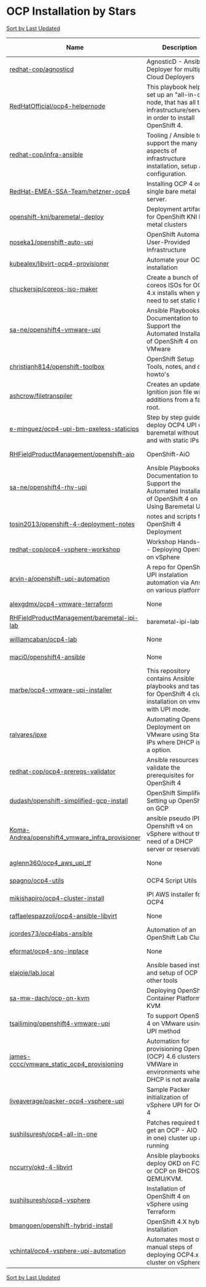 # OCP Installation by Stars

[Sort by Last Updated](OCP%20Installation.Last%20Updated.md)

Name | Description | Last Updated | Stars 
--- | --- | --- | --- 
[redhat-cop/agnosticd](https://github.com/redhat-cop/agnosticd) | AgnosticD - Ansible Deployer for multiple Cloud Deployers | 2023-05-24 | 351 
[RedHatOfficial/ocp4-helpernode](https://github.com/redhat-cop/ocp4-helpernode) | This playbook helps set up an "all-in-one" node, that has all the infrastructure/services in order to install OpenShift 4.  | 2023-04-30 | 314 
[redhat-cop/infra-ansible](https://github.com/redhat-cop/infra-ansible) | Tooling / Ansible to support the many aspects of infrastructure installation, setup and configuration.  | 2023-02-09 | 203 
[RedHat-EMEA-SSA-Team/hetzner-ocp4](https://github.com/RedHat-EMEA-SSA-Team/hetzner-ocp4) | Installing OCP 4 on single bare metal server. | 2023-05-25 | 147 
[openshift-kni/baremetal-deploy](https://github.com/openshift-kni/baremetal-deploy) | Deployment artifacts for OpenShift KNI bare metal clusters   | 2023-05-29 | 118 
[noseka1/openshift-auto-upi](https://github.com/noseka1/openshift-auto-upi) | OpenShift Automated User-Provided Infrastructure | 2023-01-25 | 94 
[kubealex/libvirt-ocp4-provisioner](https://github.com/kubealex/libvirt-ocp4-provisioner) | Automate your OCP4 installation | 2023-05-29 | 83 
[chuckersjp/coreos-iso-maker](https://github.com/chuckersjp/coreos-iso-maker) | Create a bunch of coreos ISOs for OCP 4.x installs when you need to set static IPs | 2023-01-31 | 54 
[sa-ne/openshift4-vmware-upi](https://github.com/sa-ne/openshift4-vmware-upi) | Ansible Playbooks and Documentation to Support the Automated Installation of OpenShift 4 on VMware | 2023-04-28 | 53 
[christianh814/openshift-toolbox](https://github.com/christianh814/openshift-toolbox) | OpenShift Setup Tools, notes, and other howto's | 2022-09-14 | 51 
[ashcrow/filetranspiler](https://github.com/ashcrow/filetranspiler) | Creates an update Ignition json file with additions from a fake root. | 2021-03-24 | 45 
[e-minguez/ocp4-upi-bm-pxeless-staticips](https://github.com/e-minguez/ocp4-upi-bm-pxeless-staticips) | Step by step guide to deploy OCP4 UPI on baremetal without PXE and with static IPs | 2019-11-22 | 43 
[RHFieldProductManagement/openshift-aio](https://github.com/RHFieldProductManagement/openshift-aio) | OpenShift-AiO | 2023-03-23 | 40 
[sa-ne/openshift4-rhv-upi](https://github.com/sa-ne/openshift4-rhv-upi) | Ansible Playbooks and Documentation to Support the Automated Installation of OpenShift 4 on RHV Using Baremetal UPI | 2020-07-06 | 38 
[tosin2013/openshift-4-deployment-notes](https://github.com/tosin2013/openshift-4-deployment-notes) | notes and scripts for OpenShift 4 Deployment | 2023-05-18 | 29 
[redhat-cop/ocp4-vsphere-workshop](https://github.com/redhat-cop/ocp4-vsphere-workshop) | Workshop Hands-on - Deploying OpenShift on vSphere | 2021-01-14 | 21 
[arvin-a/openshift-upi-automation](https://github.com/arvin-a/openshift-upi-automation) | A repo for OpenShift UPI instalation automation via Ansible on various platforms. | 2023-02-26 | 16 
[alexgdmx/ocp4-vmware-terraform](https://github.com/alexgdmx/ocp4-vmware-terraform) | None | 2020-06-10 | 15 
[RHFieldProductManagement/baremetal-ipi-lab](https://github.com/RHFieldProductManagement/baremetal-ipi-lab) | baremetal-ipi-lab | 2022-07-29 | 15 
[williamcaban/ocp4-lab](https://github.com/williamcaban/ocp4-lab) | None | 2021-05-25 | 14 
[maci0/openshift4-ansible](https://github.com/maci0/openshift4-ansible) | None | 2019-11-28 | 12 
[marbe/ocp4-vmware-upi-installer](https://github.com/marbe/ocp4-vmware-upi-installer) | This repository contains Ansible playbooks and tasks for OpenShift 4 cluster installation on vmware with UPI mode. | 2021-06-25 | 12 
[ralvares/ipxe](https://github.com/ralvares/ipxe) | Automating Openshift Deployment on VMware using Static IPs where DHCP is not a option. | 2020-04-20 | 10 
[redhat-cop/ocp4-prereqs-validator](https://github.com/redhat-cop/ocp4-prereqs-validator) | Ansible resources to validate the prerequisites for OpenShift 4 | 2019-12-27 | 9 
[dudash/openshift-simplified-gcp-install](https://github.com/dudash/openshift-simplified-gcp-install) | OpenShift Simplified - Setting up OpenShift on GCP | 2020-01-24 | 8 
[Koma-Andrea/openshift4_vmware_infra_provisioner](https://github.com/thekoma/openshift4_vmware_infra_provisioner) | ansible pseudo IPI for Openshift v4 on vSphere without the need of a DHCP server or reservation | 2020-06-04 | 8 
[aglenn360/ocp4_aws_upi_tf](https://github.com/aglenn360/ocp4_aws_upi_tf) | None | 2019-10-11 | 7 
[spagno/ocp4-utils](https://github.com/spagno/ocp4-utils) | OCP4 Script Utils | 2022-12-08 | 7 
[mikishapiro/ocp4-cluster-install](https://github.com/mikishapiro/ocp4-cluster-install) | IPI AWS installer for OCP4 | 2020-04-03 | 6 
[raffaelespazzoli/ocp4-ansible-libvirt](https://github.com/raffaelespazzoli/ocp4-ansible-libvirt) | None | 2020-03-10 | 6 
[jcordes73/ocp4labs-ansible](https://github.com/jcordes73/ocp4labs-ansible) | Automation of an OpenShift Lab Cluster | 2020-03-03 | 5 
[eformat/ocp4-sno-inplace](https://github.com/eformat/ocp4-sno-inplace) | None | 2023-02-01 | 4 
[elajoie/lab.local](https://github.com/elajoie/lab.local) | Ansible based install and setup of OCP and other tools | 2020-04-12 | 4 
[sa-mw-dach/ocp-on-kvm](https://github.com/sa-mw-dach/ocp-on-kvm) | Deploying OpenShift Container Platform on KVM | 2020-03-05 | 3 
[tsailiming/openshift4-vmware-upi](https://github.com/tsailiming/openshift4-vmware-upi) | To support OpenShift 4 on VMware using UPI method  | 2020-03-21 | 3 
[james-cccc/vmware_static_ocp4_provisioning](https://github.com/james-cccc/vmware_static_ocp4_provisioning) | Automation for provisioning Openshift (OCP) 4.6 clusters on VMWare in environments where DHCP is not available. | 2022-04-11 | 2 
[liveaverage/packer-ocp4-vsphere-upi](https://github.com/liveaverage/packer-ocp4-vsphere-upi) | Sample Packer initialization of vSphere UPI for OCP 4 | 2021-01-27 | 2 
[sushilsuresh/ocp4-all-in-one](https://github.com/sushilsuresh/ocp4-all-in-one) | Patches required to get an OCP - AIO (all in one) cluster up and running | 2020-05-08 | 2 
[nccurry/okd-4-libvirt](https://github.com/nccurry/okd-4-libvirt) | Ansible playbooks to deploy OKD on FCOS or OCP on RHCOS into QEMU/KVM. | 2020-06-09 | 1 
[sushilsuresh/ocp4-vsphere](https://github.com/sushilsuresh/ocp4-vsphere) | Installation of OpenShift 4 on vSphere using Terraform  | 2020-02-11 | 1 
[bmangoen/openshift-hybrid-install](https://github.com/bmangoen/openshift-hybrid-install) | OpenShift 4.X hybrid installation | 2020-02-10 | 0 
[vchintal/ocp4-vsphere-upi-automation](https://github.com/vchintal/ocp4-vsphere-upi-automation) | Automates most of the manual steps of deploying OCP4.x cluster on vSphere | 2021-07-07 | 0 

[Sort by Last Updated](OCP%20Installation.Last%20Updated.md)